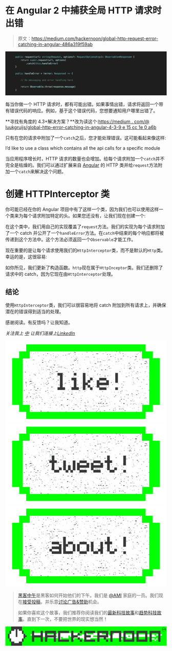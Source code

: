 # 在 Angular 2 中捕获全局 HTTP 请求时出错

> 原文：<https://medium.com/hackernoon/global-http-request-error-catching-in-angular-486a319f59ab>

![](img/3093471d976782fe442974c636096d18.png)

每当你做一个 HTTP 请求时，都有可能出错。如果事情出错，请求将返回一个带有错误代码的响应。例如，基于这个错误代码，您想要通知用户哪里出错了。

**寻找有角度的 4.3+解决方案？**改为读这个:[https://medium . com/@ luukgruijs/global-http-error-catching-in-angular-4-3-9 e 15 cc 1e 0 a6b](/@luukgruijs/global-http-error-catching-in-angular-4-3-9e15cc1e0a6b)

只有在您的请求中附加了一个`catch`之后，您才能处理错误。这可能看起来像这样:

I’d like to use a class which contains all the api calls for a specific module

当应用程序增长时，HTTP 请求的数量也会增加。给每个请求附加一个`catch`并不完全是枯燥的。我们可以通过扩展来自 [Angular](https://hackernoon.com/tagged/angular) 的 HTTP 类并给`request`方法附加一个`catch`来解决这个问题。

# 创建 HTTPInterceptor 类

你可能已经在你的 Angular 项目中有了这样一个类，因为我们也可以使用这样一个类来为每个请求附加特定的头。如果您还没有，让我们现在创建一个:

在这个类中，我们用自己的实现覆盖了`request`方法。我们的实现为每个请求附加了一个 catch 并公开了一个`handleError`方法。在`catch`中结束的每个响应都将被传递到这个方法中。这个方法必须返回一个`Observable`才能工作。

现在重要的是让每个请求使用我们的`HttpInterceptor`类，而不是默认的`Http`类。幸运的是，这很容易:

如你所见，我们更新了构造函数。`http`现在属于`HttpInceptor`类。我们还删除了请求中的 catch，因为它现在由`HttpInterceptor`处理。

## 结论

使用`HttpInterceptor`类，我们可以很容易地将 catch 附加到所有请求上，并确保潜在的错误得到适当的处理。

感谢阅读。有反馈吗？让我知道。

*关注我上* [*中*](/@luukgruijs) *让我们连接上*[*LinkedIn*](https://www.linkedin.com/in/luukgruijs/)

[![](img/50ef4044ecd4e250b5d50f368b775d38.png)](http://bit.ly/HackernoonFB)[![](img/979d9a46439d5aebbdcdca574e21dc81.png)](https://goo.gl/k7XYbx)[![](img/2930ba6bd2c12218fdbbf7e02c8746ff.png)](https://goo.gl/4ofytp)

> [黑客中午](http://bit.ly/Hackernoon)是黑客如何开始他们的下午。我们是 [@AMI](http://bit.ly/atAMIatAMI) 家庭的一员。我们现在[接受投稿](http://bit.ly/hackernoonsubmission)，并乐意[讨论广告&赞助](mailto:partners@amipublications.com)机会。
> 
> 如果你喜欢这个故事，我们推荐你阅读我们的[最新科技故事](http://bit.ly/hackernoonlatestt)和[趋势科技故事](https://hackernoon.com/trending)。直到下一次，不要把世界的现实想当然！

![](img/be0ca55ba73a573dce11effb2ee80d56.png)